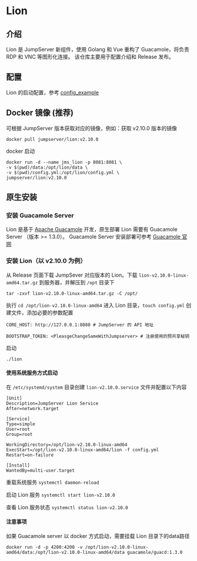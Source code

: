 # Lion

## 介绍
Lion 是 JumpServer 新组件，使用 Golang 和 Vue 重构了 Guacamole，将负责 RDP 和 VNC 等图形化连接。
该仓库主要用于配置介绍和 Release 发布。

## 配置

Lion 的启动配置，参考 [config_example](config_example.yml)

## Docker 镜像 (推荐)

可根据 JumpServer 版本获取对应的镜像，例如：获取 v2.10.0 版本的镜像
```shell
docker pull jumpserver/lion:v2.10.0
```

docker 启动

```shell
docker run -d --name jms_lion -p 8081:8081 \
-v $(pwd)/data:/opt/lion/data \
-v $(pwd)/config.yml:/opt/lion/config.yml \
jumpserver/lion:v2.10.0
```

## 原生安装

### 安装 Guacamole Server
Lion 是基于 [Apache Guacamole](http://guacamole.apache.org/) 开发，原生部署 Lion 需要有 Guacamole Server （版本 >= 1.3.0）。
Guacamole Server 安装部署可参考 [Guacamole 官网](https://guacamole.apache.org/doc/gug/installing-guacamole.html)

### 安装 Lion（以 v2.10.0 为例）
从 Release 页面下载 JumpSever 对应版本的 Lion。下载 `lion-v2.10.0-linux-amd64.tar.gz` 到服务器，并解压到 `/opt` 目录下

```shell
tar -zxvf lion-v2.10.0-linux-amd64.tar.gz -C /opt/
```

执行 `cd /opt/lion-v2.10.0-linux-amd64`  进入 Lion 目录，`touch config.yml` 创建文件，添加必要的参数配置
```shell
CORE_HOST: http://127.0.0.1:8080 # JumpServer 的 API 地址

BOOTSTRAP_TOKEN: <PleasgeChangeSameWithJumpserver> # 注册使用的预共享秘钥
```

启动
```shell
./lion
```

#### 使用系统服务方式启动

在 `/etc/systemd/system` 目录创建 `lion-v2.10.0.service` 文件并配置以下内容
```shell
[Unit]
Description=JumpServer Lion Service
After=network.target

[Service]
Type=simple
User=root
Group=root

WorkingDirectory=/opt/lion-v2.10.0-linux-amd64
ExecStart=/opt/lion-v2.10.0-linux-amd64/lion -f config.yml
Restart=on-failure

[Install]
WantedBy=multi-user.target
```

重载系统服务 `systemctl daemon-reload`

启动 Lion 服务 `systemctl start lion-v2.10.0`

查看 Lion 服务状态 `systemctl status lion-v2.10.0`

#### 注意事项

如果 Guacamole server 以 docker 方式启动，需要挂载 Lion 目录下的data路径

```shell
docker run -d -p 4200:4200 -v /opt/lion-v2.10.0-linux-amd64/data:/opt/lion-v2.10.0-linux-amd64/data guacamole/guacd:1.3.0
```